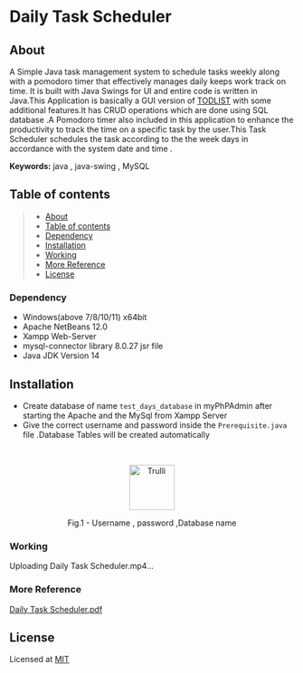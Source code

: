 # Daily Task Scheduler

## About

A Simple Java task management system to schedule tasks weekly along with a pomodoro timer that effectively manages daily keeps work track on time. It is built with Java Swings for UI and entire code is written in Java.This Application is basically a GUI version of [TODLIST](https://github.com/VidhyaVarshanyJS/TODOLIST-CONSOLE) with some additional features.It has CRUD operations which are done using SQL database .A Pomodoro timer also included in this application to enhance the productivity to track the time on a specific task by the user.This Task Scheduler schedules the task according to the  the week days in accordance with the system date and time . 

**Keywords:**  java , java-swing , MySQL

## Table of contents

>   * [About](#about--synopsis)
>   * [Table of contents](#table-of-contents)
>   * [Dependency](#dependency)
>   * [Installation](#installation)
>   * [Working](#working)
>   * [More Reference](#more-reference)
>   * [License](#license)

### Dependency

- Windows(above 7/8/10/11) x64bit
- Apache NetBeans 12.0
- Xampp Web-Server
- mysql-connector library 8.0.27 jsr file
- Java JDK Version 14

## Installation

- Create database of name `test_days_database` in myPhPAdmin after starting the Apache and the MySql from Xampp Server 
- Give the correct username and password inside the `Prerequisite.java` file .Database Tables will be created automatically
</br>
<p align="center">

  <img src="https://user-images.githubusercontent.com/76642252/199481601-35bf4447-4725-461b-b961-17137540539e.png" alt="Trulli" height="80">

</p>
<p align="center">Fig.1 - Username , password ,Database name</p>



### Working
Uploading Daily Task Scheduler.mp4…

### More Reference

[Daily Task Scheduler.pdf](https://github.com/VidhyaVarshanyJS/DailyTaskScheduler/blob/1a3c85cf9180288d2f78b16ad44c3ed7ecf0358f/Daily%20Task%20Scheduler.pdf)

## License

Licensed at [MIT](https://choosealicense.com/licenses/mit/)
